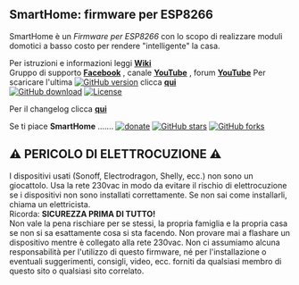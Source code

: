 ## SmartHome: firmware per ESP8266
 
SmartHome è un _Firmware per ESP8266_ con lo scopo di realizzare moduli domotici a basso costo per rendere "intelligente" la casa.
  
  
Per istruzioni e informazioni leggi [**Wiki**](https://github.com/roncoa/SmartHome/wiki)  
Gruppo di supporto [**Facebook**](https://www.facebook.com/groups/351472505248816/) , canale [**YouTube**](https://www.youtube.com/channel/UCH0nHGMIiRXIqrjvXte5OcA) , forum [**YouTube**](https://forum.hassiohelp.eu/forumdisplay.php?fid=78)
Per scaricare l'ultima [![GitHub version](https://img.shields.io/github/release/roncoa/smarthome.svg)](https://github.com/roncoa/smarthome/releases/latest) clicca [**qui**](https://github.com/roncoa/SmartHome/releases/latest)  
[![GitHub download](https://img.shields.io/github/downloads/roncoa/smarthome/total.svg)](https://github.com/roncoa/smarthome/releases/latest)
[![License](https://img.shields.io/github/license/roncoa/smarthome.svg)](https://github.com/roncoa/smarthome/blob/development/LICENSE.txt) 

Per il changelog clicca [**qui**](changelog.md)
  
  
Se ti piace **SmartHome** .......
[![donate](https://img.shields.io/badge/donate-PayPal-blue.svg)](https://paypal.me/roncoa)
[![GitHub stars](https://img.shields.io/github/stars/roncoa/smarthome.svg?style=social&label=Star)](https://github.com/roncoa/smarthome/stargazers)
[![GitHub forks](https://img.shields.io/github/forks/roncoa/smarthome.svg?style=social&label=Fork)](https://github.com/roncoa/smarthome/network)
  
  
  
## ⚠️ PERICOLO DI ELETTROCUZIONE ⚠️  
I dispositivi usati (Sonoff, Electrodragon, Shelly, ecc.) non sono un giocattolo. Usa la rete 230vac in modo da evitare il rischio di elettrocuzione se i dispositivi non sono installati correttamente. Se non sai come installarli, chiama un elettricista.  
Ricorda: **SICUREZZA PRIMA DI TUTTO!**  
Non vale la pena rischiare per se stessi, la propria famiglia e la propria casa se non si sa esattamente cosa si sta facendo. Non provare mai a flashare un dispositivo mentre è collegato alla rete 230vac. Non ci assumiamo alcuna responsabilità per l'utilizzo di questo firmware, né per l'installazione o eventuali suggerimenti, consigli, video, ecc. forniti da qualsiasi membro di questo sito o qualsiasi sito correlato.
